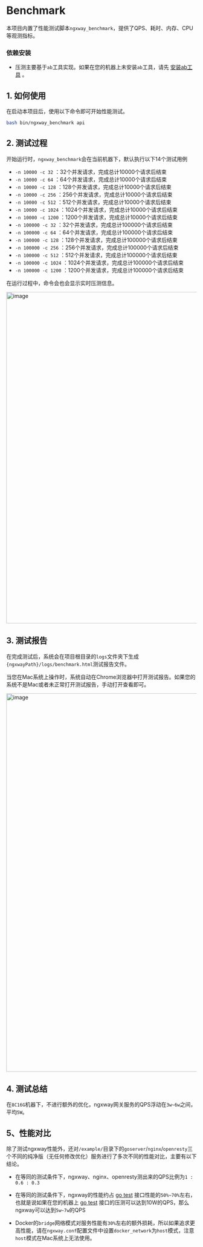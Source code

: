 # Benchmark
本项目内置了性能测试脚本```ngxway_benchmark```，提供了QPS、耗时、内存、CPU等观测指标。

### 依赖安装
- 压测主要基于```ab```工具实现。如果在您的机器上未安装```ab```工具，请先 [安装ab工具](https://github.com/WGrape/ngxway/wiki/Q&A#1-how-to-install-ab) 。

## 1. 如何使用
在启动本项目后，使用以下命令即可开始性能测试。

```bash
bash bin/ngxway_benchmark api
```

## 2. 测试过程
开始运行时，```ngxway_benchmark```会在当前机器下，默认执行以下14个测试用例

- ```-n 10000 -c 32``` ：32个并发请求，完成总计10000个请求后结束
- ```-n 10000 -c 64``` ：64个并发请求，完成总计10000个请求后结束
- ```-n 10000 -c 128``` ：128个并发请求，完成总计10000个请求后结束
- ```-n 10000 -c 256``` ：256个并发请求，完成总计10000个请求后结束
- ```-n 10000 -c 512``` ：512个并发请求，完成总计10000个请求后结束
- ```-n 10000 -c 1024``` ：1024个并发请求，完成总计10000个请求后结束
- ```-n 10000 -c 1200``` ：1200个并发请求，完成总计10000个请求后结束
- ```-n 100000 -c 32``` ：32个并发请求，完成总计100000个请求后结束
- ```-n 100000 -c 64``` ：64个并发请求，完成总计100000个请求后结束
- ```-n 100000 -c 128``` ：128个并发请求，完成总计100000个请求后结束
- ```-n 100000 -c 256``` ：256个并发请求，完成总计100000个请求后结束
- ```-n 100000 -c 512``` ：512个并发请求，完成总计100000个请求后结束
- ```-n 100000 -c 1024``` ：1024个并发请求，完成总计100000个请求后结束
- ```-n 100000 -c 1200``` ：1200个并发请求，完成总计100000个请求后结束

在运行过程中，命令会也会显示实时压测信息。

<img width="876" alt="image" src="https://user-images.githubusercontent.com/35942268/224525700-692df740-92f5-4ad6-8343-0ea7ebccd8ad.png">

## 3. 测试报告
在完成测试后，系统会在项目根目录的```logs```文件夹下生成```{ngxwayPath}/logs/benchmark.html```测试报告文件。

当您在Mac系统上操作时，系统自动在Chrome浏览器中打开测试报告。如果您的系统不是Mac或者未正常打开测试报告，手动打开查看即可。

<img width="1000" alt="image" src="https://user-images.githubusercontent.com/35942268/224526169-3ca6cd09-380d-4acf-b184-b972db85685b.png">

## 4. 测试总结
在```8C16G```机器下，不进行额外的优化，ngxway网关服务的QPS浮动在```3w~6w```之间，平均```5W```。

## 5、性能对比
除了测试ngxway性能外，还对```/example/```目录下的```goserver```/```nginx```/```openresty```三个不同的纯净版（无任何修改优化）服务进行了多次不同的性能对比，主要有以下结论。

- 在等同的测试条件下，ngxway、nginx、openresty测出来的QPS比例为```1 : 0.6 : 0.3```

- 在等同的测试条件下，ngxway的性能约占 [go test](https://github.com/WGrape/ngxway/blob/d11c8a10bbd1c1cf382e5564515907875a75d56e/example/goserver/main.go#L16) 接口性能的```50%~70%```左右，也就是说如果在您的机器上 [go test](https://github.com/WGrape/ngxway/blob/d11c8a10bbd1c1cf382e5564515907875a75d56e/example/goserver/main.go#L16) 接口的压测可以达到10W的QPS，那么ngxway可以达到```5w~7w```的QPS

- Docker的```bridge```网络模式对服务性能有```30%```左右的额外损耗，所以如果追求更高性能，请在```ngxway.conf```配置文件中设置```docker_network```为```host```模式，注意```host```模式在Mac系统上无法使用。
